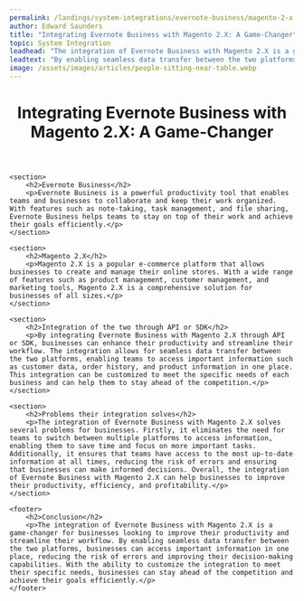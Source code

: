 ```yaml
---
permalink: /landings/system-integrations/evernote-business/magento-2-x
author: Edward Saunders
title: "Integrating Evernote Business with Magento 2.X: A Game-Changer"
topic: System Integration
leadhead: "The integration of Evernote Business with Magento 2.X is a game-changer for businesses looking to improve their productivity and streamline their workflow"
leadtext: "By enabling seamless data transfer between the two platforms, businesses can access important information in one place, reducing the risk of errors and improving their decision-making capabilities. With the ability to customize the integration to meet their specific needs, businesses can stay ahead of the competition and achieve their goals efficiently."
image: /assets/images/articles/people-sitting-near-table.webp
---
```

<div class="arttext">	<header>
		<h1>Integrating Evernote Business with Magento 2.X: A Game-Changer</h1>
	</header>

	<section>
		<h2>Evernote Business</h2>
		<p>Evernote Business is a powerful productivity tool that enables teams and businesses to collaborate and keep their work organized. With features such as note-taking, task management, and file sharing, Evernote Business helps teams to stay on top of their work and achieve their goals efficiently.</p>
	</section>

	<section>
		<h2>Magento 2.X</h2>
		<p>Magento 2.X is a popular e-commerce platform that allows businesses to create and manage their online stores. With a wide range of features such as product management, customer management, and marketing tools, Magento 2.X is a comprehensive solution for businesses of all sizes.</p>
	</section>

	<section>
		<h2>Integration of the two through API or SDK</h2>
		<p>By integrating Evernote Business with Magento 2.X through API or SDK, businesses can enhance their productivity and streamline their workflow. The integration allows for seamless data transfer between the two platforms, enabling teams to access important information such as customer data, order history, and product information in one place. This integration can be customized to meet the specific needs of each business and can help them to stay ahead of the competition.</p>
	</section>

	<section>
		<h2>Problems their integration solves</h2>
		<p>The integration of Evernote Business with Magento 2.X solves several problems for businesses. Firstly, it eliminates the need for teams to switch between multiple platforms to access information, enabling them to save time and focus on more important tasks. Additionally, it ensures that teams have access to the most up-to-date information at all times, reducing the risk of errors and ensuring that businesses can make informed decisions. Overall, the integration of Evernote Business with Magento 2.X can help businesses to improve their productivity, efficiency, and profitability.</p>
	</section>

	<footer>
		<h2>Conclusion</h2>
		<p>The integration of Evernote Business with Magento 2.X is a game-changer for businesses looking to improve their productivity and streamline their workflow. By enabling seamless data transfer between the two platforms, businesses can access important information in one place, reducing the risk of errors and improving their decision-making capabilities. With the ability to customize the integration to meet their specific needs, businesses can stay ahead of the competition and achieve their goals efficiently.</p>
	</footer>
</div>